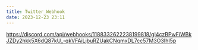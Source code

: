 ```yaml
---
title: Twitter_Webhook
date: 2023-12-23 23:11
---
```

https://discord.com/api/webhooks/1188332622238199818/gI4czBPwFiWBkJZDy2hkk5X6dQ87kU_-qkVFAiLjbuRZUakCNqmxDL7cc57M3O3IhI5p
